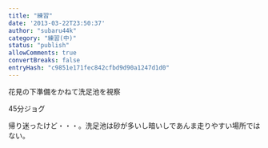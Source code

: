 ```yaml
---
title: "練習"
date: '2013-03-22T23:50:37'
author: "subaru44k"
category: "練習(中)"
status: "publish"
allowComments: true
convertBreaks: false
entryHash: "c9851e171fec842cfbd9d90a1247d1d0"
---
```

花見の下準備をかねて洗足池を視察

45分ジョグ

帰り迷ったけど・・・。洗足池は砂が多いし暗いしであんま走りやすい場所ではない。
